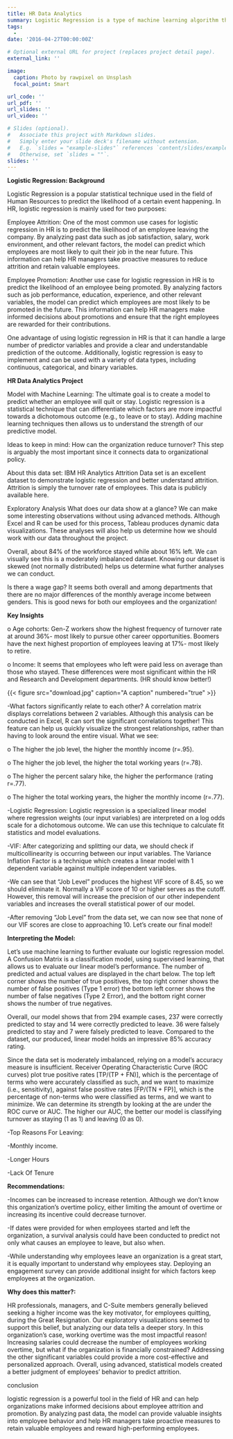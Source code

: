 ```yaml
---
title: HR Data Analytics
summary: Logistic Regression is a type of machine learning algorithm that is used to predict/forecast variables that are categorical in nature. It is used to solve classification tasks.
tags:
  -    
date: '2016-04-27T00:00:00Z'

# Optional external URL for project (replaces project detail page).
external_link: ''

image:
  caption: Photo by rawpixel on Unsplash
  focal_point: Smart

url_code: ''
url_pdf: ''
url_slides: ''
url_video: ''

# Slides (optional).
#   Associate this project with Markdown slides.
#   Simply enter your slide deck's filename without extension.
#   E.g. `slides = "example-slides"` references `content/slides/example-slides.md`.
#   Otherwise, set `slides = ""`.
slides: ''
---
```


**Logistic Regression: Background**


Logistic Regression is a popular statistical technique used in the field of Human Resources to predict the likelihood of a certain event happening. In HR, logistic regression is mainly used for two purposes:

Employee Attrition: One of the most common use cases for logistic regression in HR is to predict the likelihood of an employee leaving the company. By analyzing past data such as job satisfaction, salary, work environment, and other relevant factors, the model can predict which employees are most likely to quit their job in the near future. This information can help HR managers take proactive measures to reduce attrition and retain valuable employees.

Employee Promotion: Another use case for logistic regression in HR is to predict the likelihood of an employee being promoted. By analyzing factors such as job performance, education, experience, and other relevant variables, the model can predict which employees are most likely to be promoted in the future. This information can help HR managers make informed decisions about promotions and ensure that the right employees are rewarded for their contributions.

One advantage of using logistic regression in HR is that it can handle a large number of predictor variables and provide a clear and understandable prediction of the outcome. Additionally, logistic regression is easy to implement and can be used with a variety of data types, including continuous, categorical, and binary variables.

**HR Data Analytics Project**

Model with Machine Learning: The ultimate goal is to create a model to predict
whether an employee will quit or stay. Logistic regression is a statistical technique that
can differentiate which factors are more impactful towards a dichotomous outcome (e.g.,
to leave or to stay). Adding machine learning techniques then allows us to understand the
strength of our predictive model.

Ideas to keep in mind: How can the organization reduce turnover? This step is arguably the
most important since it connects data to organizational policy.


About this data set: IBM HR Analytics Attrition Data set is an excellent dataset to demonstrate
logistic regression and better understand attrition. Attrition is simply the turnover rate of
employees. This data is publicly available here.


Exploratory Analysis
What does our data show at a glance? We can make some interesting observations without using
advanced methods. Although Excel and R can be used for this process, Tableau produces
dynamic data visualizations. These analyses will also help us determine how we should work
with our data throughout the project.

Overall, about 84% of the workforce stayed while about 16% left. We can visually see
this is a moderately imbalanced dataset. Knowing our dataset is skewed (not normally
distributed) helps us determine what further analyses we can conduct.

Is there a wage gap? It seems both overall and among departments that there are no
major differences of the monthly average income between genders. This is good news for
both our employees and the organization!

**Key Insights**

o Age cohorts: Gen-Z workers show the highest frequency of turnover rate at
around 36%- most likely to pursue other career opportunities. Boomers have the
next highest proportion of employees leaving at 17%- most likely to retire.

o Income: It seems that employees who left were paid less on average than those
who stayed. These differences were most significant within the HR and Research
and Development departments. (HR should know better!)

{{< figure src="download.jpg" caption="A caption" numbered="true" >}}


-What factors significantly relate to each other? A correlation matrix displays correlations
between 2 variables. Although this analysis can be conducted in Excel, R can sort the
significant correlations together! This feature can help us quickly visualize the strongest
relationships, rather than having to look around the entire visual.
What we see:



o The higher the job level, the higher the monthly income (r=.95).

o The higher the job level, the higher the total working years (r=.78).

o The higher the percent salary hike, the higher the performance (rating r=.77).

o The higher the total working years, the higher the monthly income (r=.77).

-Logistic Regression:
Logistic regression is a specialized linear model where regression weights (our input variables)
are interpreted on a log odds scale for a dichotomous outcome. We can use this technique to
calculate fit statistics and model evaluations.

-VIF: After categorizing and splitting our data, we should check if multicollinearity is
occurring between our input variables. The Variance Inflation Factor is a technique
which creates a linear model with 1 dependent variable against multiple independent
variables.

-We can see that “Job Level” produces the highest VIF score of 8.45, so we should
eliminate it. Normally a VIF score of 10 or higher serves as the cutoff. However, this
removal will increase the precision of our other independent variables and increases the
overall statistical power of our model.

-After removing “Job Level” from the data set, we can now see that none of our VIF
scores are close to approaching 10. Let’s create our final model!

**Interpreting the Model:**

Let’s use machine learning to further evaluate our logistic regression model.
A Confusion Matrix is a classification model, using supervised learning, that allows us to
evaluate our linear model’s performance. The number of predicted and actual values are
displayed in the chart below. The top left corner shows the number of true positives, the top right
corner shows the number of false positives (Type 1 error) the bottom left corner shows the
number of false negatives (Type 2 Error), and the bottom right corner shows the number of true
negatives.

Overall, our model shows that from 294 example cases, 237 were correctly predicted to stay and
14 were correctly predicted to leave. 36 were falsely predicted to stay and 7 were falsely
predicted to leave. Compared to the dataset, our produced, linear model holds an impressive 85%
accuracy rating.

Since the data set is moderately imbalanced, relying on a model’s accuracy measure is
insufficient. Receiver Operating Characteristic Curve (ROC curves) plot true positive rates
[TP/(TP + FN)], which is the percentage of terms who were accurately classified as such, and we
want to maximize (i.e., sensitivity), against false positive rates [FP/(TN + FP)], which is the
percentage of non-terms who were classified as terms, and we want to minimize. We can
determine its strength by looking at the are under the ROC curve or AUC. The higher our AUC,
the better our model is classifying turnover as staying (1 as 1) and leaving (0 as 0).

-Top Reasons For Leaving:

-Monthly income.

-Longer Hours

-Lack Of Tenure


**Recommendations:**

-Incomes can be increased to increase retention. Although we don’t know this
organization’s overtime policy, either limiting the amount of overtime or increasing its
incentive could decrease turnover.

-If dates were provided for when employees started and left the organization, a survival
analysis could have been conducted to predict not only what causes an employee to leave,
but also when.

-While understanding why employees leave an organization is a great start, it is equally
important to understand why employees stay. Deploying an engagement survey can
provide additional insight for which factors keep employees at the organization.


**Why does this matter?:**

HR professionals, managers, and C-Suite members generally believed seeking a higher income
was the key motivator, for employees quitting, during the Great Resignation. Our exploratory
visualizations seemed to support this belief, but analyzing our data tells a deeper story. In this
organization’s case, working overtime was the most impactful reason! Increasing salaries could
decrease the number of employees working overtime, but what if the organization is financially
constrained? Addressing the other significant variables could provide a more cost-effective and
personalized approach. Overall, using advanced, statistical models created a better judgment of
employees’ behavior to predict attrition.

conclusion

logistic regression is a powerful tool in the field of HR and can help organizations make informed decisions about employee attrition and promotion. By analyzing past data, the model can provide valuable insights into employee behavior and help HR managers take proactive measures to retain valuable employees and reward high-performing employees.
